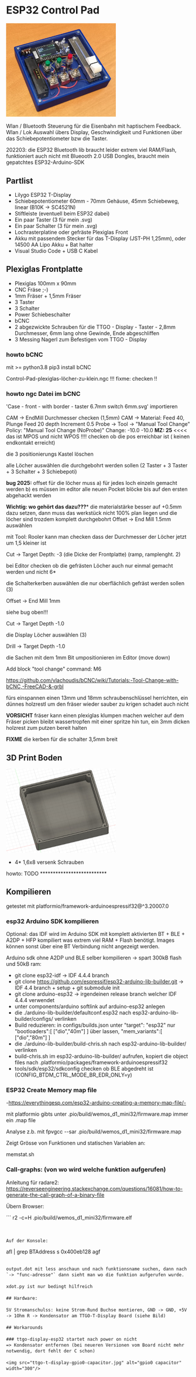 # ESP32 Control Pad

<img src="img_control_pad.jpg" alt="Control Pad" width="300"/>

Wlan / Bluetooth Steuerung für die Eisenbahn mit haptischem Feedback. Wlan / Lok Auswahl übers Display, Geschwindigkeit und Funktionen über das Schiebepotentiometer bzw die Taster.

202203: die ESP32 Bluetooth lib braucht leider extrem viel RAM/Flash, funktioniert auch nicht mit Blueooth 2.0 USB Dongles, braucht mein gepatchtes ESP32-Arduino-SDK

## Partlist

* Lilygo ESP32 T-Display
* Schiebepotentiometer 60mm - 70mm Gehäuse, 45mm Schiebeweg, linear (B10K -> SC4521N)
* Stiftleiste (eventuell beim ESP32 dabei)
* Ein paar Taster (3 für mein .svg)
* Ein paar Schalter (3 für mein .svg)
* Lochrasterplatine oder gefräste Plexiglas Front
* Akku mit passendem Stecker für das T-Display (JST-PH 1,25mm), oder 14500 AA Lipo Akku + Bat halter
* Visual Studio Code + USB C Kabel

## Plexiglas Frontplatte

* Plexiglas 100mm x 90mm
* CNC Fräse ;-)
* 1mm Fräser + 1,5mm Fräser
* 3 Taster
* 3 Schalter
* Power Schiebeschalter
* bCNC
* 2 abgezwickte Schrauben für die TTGO - Display - Taster - 2,8mm Durchmesser, 6mm lang ohne Gewinde, Ende abgeschliffen
* 3 Messing Nagerl zum Befestigen vom TTGO - Display

### howto bCNC
mit >= python3.8
pip3 install bCNC

Control-Pad-plexiglas-löcher-zu-klein.ngc !!! fixme: checken !!

### howto ngc Datei im bCNC
'Case - front - with border - taster 6.7mm switch 6mm.svg' importieren

CAM -> EndMill Durchmesser checken (1,5mm)
CAM -> Material: Feed 40, Plunge Feed 20 depth Increment 0.5
Probe -> Tool -> "Manual Tool Change" Policy: "Manual Tool Change (NoProbe)" Change: -10.0 -10.0 **MZ: 25**  <<<< das ist MPOS und nicht WPOS !!!!
checken ob die pos erreichbar ist ( keinen endkontakt erreicht)

die 3 positionierungs Kastel löschen

alle Löcher auswählen die durchgebohrt werden sollen (2 Taster + 3 Taster + 3 Schalter + 3 Schiebepoti)

**bug 2025:** offset für die löcher muss a) für jedes loch einzeln gemacht werden b) es müssen im editor alle neuen Pocket blöcke bis auf den ersten abgehackt werden

**Wichtig: wo gehört das dazu???*** die materialstärke besser auf +0.5mm dazu setzen, dann muss das werkstück nicht 100% plan liegen und die löcher sind trozdem komplett durchgebohrt
Offset -> End Mill 1.5mm auswählen

mit Tool: Rooler kann man checken dass der Durchmesser der Löcher jetzt um 1,5 kleiner ist

Cut -> Target Depth: -3 (die Dicke der Frontplatte) (ramp, ramplenght. 2)

bei Editor checken ob die gefrästen Löcher auch nur einmal gemacht werden und nicht 6*

die Schalterkerben auswählen die nur oberflächlich gefräst werden sollen (3)

Offset -> End Mill 1mm

siehe bug oben!!!

Cut -> Target Depth -1.0

die Display Löcher auswählen (3)

Drill -> Target Depth -1.0

die Sachen mit dem 1mm Bit umpositionieren im Editor (move down)

Add block "tool change" command: M6

https://github.com/vlachoudis/bCNC/wiki/Tutorials:-Tool-Change-with-bCNC,-FreeCAD-&-grbl


fürs einspannen einen 13mm und 18mm schraubenschlüssel herrichten, ein dünnes holzrestl um den fräser wieder sauber zu krigen schadet auch nicht

**VORSICHT** fräser kann einen plexiglas klumpen machen welcher auf dem Fräser picken bleibt
wassertropfen mit einer spritze hin tun, ein 3mm dicken holzrest zum putzen bereit halten

**FIXME** die kerben für die schalter 3,5mm breit





## 3D Print Boden
<img src="img_control_pad_3d_boden.jpg" alt="Control Pad - Boden" width="300"/>

* 4* 1,6x8 versenk Schrauben

howto: TODO **************************

## Kompilieren

getestet mit platformio/framework-arduinoespressif32@^3.20007.0

### esp32 Arduino SDK kompilieren

Optional: das IDF wird im Arduino SDK mit komplett aktivierten BT + BLE + A2DP + HFP kompiliert was extrem viel RAM + Flash benötigt. Images können sonst über eine BT Verbindung nicht angezeigt werden.

Arduino sdk ohne A2DP und BLE selber kompilieren -> spart 300kB flash und 50kB ram:

* git clone esp32-idf -> IDF 4.4.4 branch
* git clone https://github.com/espressif/esp32-arduino-lib-builder.git -> IDF 4.4 branch + setup + git submodule init
* git clone arduino-esp32 -> irgendeinen release branch welcher IDF 4.4.4 verwendet
* unter components/arduino softlink auf arduino-esp32 anlegen
* die ./arduino-lib-builder/defaultconf.esp32 nach esp32-arduino-lib-builder/configs/ verlinken
* Build reduzieren: in configs/builds.json unter "target": "esp32" nur "bootloaders":[ ["dio","40m"] ] über lassen, "mem_variants":[ ["dio","80m"] ]
* die ./arduino-lib-builder/build-chris.sh nach esp32-arduino-lib-builder/ verlinken
* build-chris.sh im esp32-arduino-lib-builder/ aufrufen, kopiert die object files nach .platformio/packages/framework-arduinoespressif32
* tools/sdk/esp32/sdkconfig checken ob BLE abgedreht ist (CONFIG_BTDM_CTRL_MODE_BR_EDR_ONLY=y)


### ESP32 Create Memory map file
-https://everythingesp.com/esp32-arduino-creating-a-memory-map-file/-

mit platformio gibts unter .pio/build/wemos_d1_mini32/firmware.map immer ein .map file

Analyse z.b. mit fpvgcc --sar .pio/build/wemos_d1_mini32/firmware.map

Zeigt Grösse von Funktionen und statischen Variablen an:

memstat.sh

### Call-graphs: (von wo wird welche funktion aufgerufen)

Anleitung für radare2: https://reverseengineering.stackexchange.com/questions/16081/how-to-generate-the-call-graph-of-a-binary-file

Übern Browser:

´``
r2 -c=H .pio/build/wemos_d1_mini32/firmware.elf
```


Auf der Konsole:
```
afl | grep BTAddress
s 0x400eb128
agf
```

output.dot mit less anschaun und nach funktionsname suchen, dann nach `-> "func-adresse"` dann sieht man wo die funktion aufgerufen wurde.

xdot.py ist nur bedingt hilfreich

## Hardware:

5V Stromanschulss: keine Strom-Rund Buchse montieren, GND -> GND, +5V -> 1Ohm R -> Kondensator am TTGO-T-Display Board (siehe Bild)

## Workarounds

### ttgo-display-esp32 startet nach power on nicht
=> Kondensator entfernen (bei neueren Versionen vom Board nicht mehr notwendig, dort fehlt der C schon)

<img src="ttgo-t-display-gpio0-capacitor.jpg" alt="gpio0 capacitor" width="300"/>
